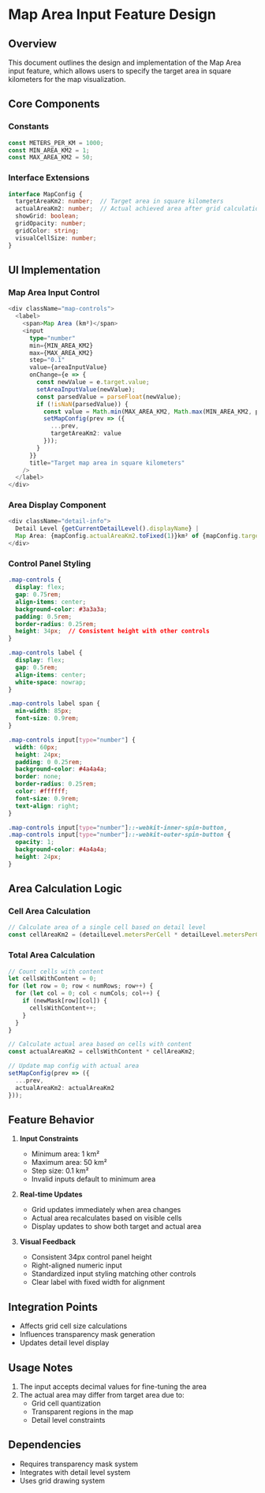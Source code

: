 # Map Area Input Feature Design

## Overview
This document outlines the design and implementation of the Map Area input feature, which allows users to specify the target area in square kilometers for the map visualization.

## Core Components

### Constants
```typescript
const METERS_PER_KM = 1000;
const MIN_AREA_KM2 = 1;
const MAX_AREA_KM2 = 50;
```

### Interface Extensions
```typescript
interface MapConfig {
  targetAreaKm2: number;  // Target area in square kilometers
  actualAreaKm2: number;  // Actual achieved area after grid calculation
  showGrid: boolean;
  gridOpacity: number;
  gridColor: string;
  visualCellSize: number;
}
```

## UI Implementation

### Map Area Input Control
```typescript
<div className="map-controls">
  <label>
    <span>Map Area (km²)</span>
    <input
      type="number"
      min={MIN_AREA_KM2}
      max={MAX_AREA_KM2}
      step="0.1"
      value={areaInputValue}
      onChange={e => {
        const newValue = e.target.value;
        setAreaInputValue(newValue);
        const parsedValue = parseFloat(newValue);
        if (!isNaN(parsedValue)) {
          const value = Math.min(MAX_AREA_KM2, Math.max(MIN_AREA_KM2, parsedValue));
          setMapConfig(prev => ({
            ...prev,
            targetAreaKm2: value
          }));
        }
      }}
      title="Target map area in square kilometers"
    />
  </label>
</div>
```

### Area Display Component
```typescript
<div className="detail-info">
  Detail Level {getCurrentDetailLevel().displayName} | 
  Map Area: {mapConfig.actualAreaKm2.toFixed(1)}km² of {mapConfig.targetAreaKm2}km²
</div>
```

### Control Panel Styling
```css
.map-controls {
  display: flex;
  gap: 0.75rem;
  align-items: center;
  background-color: #3a3a3a;
  padding: 0.5rem;
  border-radius: 0.25rem;
  height: 34px;  // Consistent height with other controls
}

.map-controls label {
  display: flex;
  gap: 0.5rem;
  align-items: center;
  white-space: nowrap;
}

.map-controls label span {
  min-width: 85px;
  font-size: 0.9rem;
}

.map-controls input[type="number"] {
  width: 60px;
  height: 24px;
  padding: 0 0.25rem;
  background-color: #4a4a4a;
  border: none;
  border-radius: 0.25rem;
  color: #ffffff;
  font-size: 0.9rem;
  text-align: right;
}

.map-controls input[type="number"]::-webkit-inner-spin-button,
.map-controls input[type="number"]::-webkit-outer-spin-button {
  opacity: 1;
  background-color: #4a4a4a;
  height: 24px;
}
```

## Area Calculation Logic

### Cell Area Calculation
```typescript
// Calculate area of a single cell based on detail level
const cellAreaKm2 = (detailLevel.metersPerCell * detailLevel.metersPerCell) / (METERS_PER_KM * METERS_PER_KM);
```

### Total Area Calculation
```typescript
// Count cells with content
let cellsWithContent = 0;
for (let row = 0; row < numRows; row++) {
  for (let col = 0; col < numCols; col++) {
    if (newMask[row][col]) {
      cellsWithContent++;
    }
  }
}

// Calculate actual area based on cells with content
const actualAreaKm2 = cellsWithContent * cellAreaKm2;

// Update map config with actual area
setMapConfig(prev => ({
  ...prev,
  actualAreaKm2: actualAreaKm2
}));
```

## Feature Behavior

1. **Input Constraints**
   - Minimum area: 1 km²
   - Maximum area: 50 km²
   - Step size: 0.1 km²
   - Invalid inputs default to minimum area

2. **Real-time Updates**
   - Grid updates immediately when area changes
   - Actual area recalculates based on visible cells
   - Display updates to show both target and actual area

3. **Visual Feedback**
   - Consistent 34px control panel height
   - Right-aligned numeric input
   - Standardized input styling matching other controls
   - Clear label with fixed width for alignment

## Integration Points

- Affects grid cell size calculations
- Influences transparency mask generation
- Updates detail level display

## Usage Notes

1. The input accepts decimal values for fine-tuning the area
2. The actual area may differ from target area due to:
   - Grid cell quantization
   - Transparent regions in the map
   - Detail level constraints

## Dependencies

- Requires transparency mask system
- Integrates with detail level system
- Uses grid drawing system
